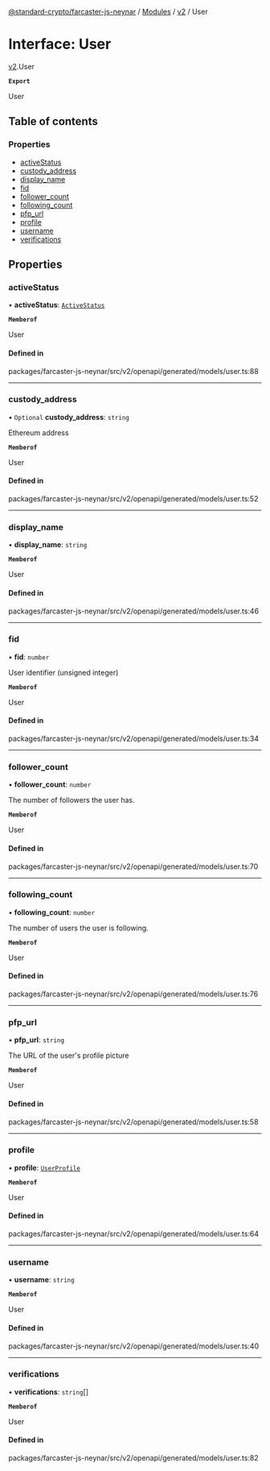 [@standard-crypto/farcaster-js-neynar](../README.md) / [Modules](../modules.md) / [v2](../modules/v2.md) / User

# Interface: User

[v2](../modules/v2.md).User

**`Export`**

User

## Table of contents

### Properties

- [activeStatus](v2.User.md#activestatus)
- [custody\_address](v2.User.md#custody_address)
- [display\_name](v2.User.md#display_name)
- [fid](v2.User.md#fid)
- [follower\_count](v2.User.md#follower_count)
- [following\_count](v2.User.md#following_count)
- [pfp\_url](v2.User.md#pfp_url)
- [profile](v2.User.md#profile)
- [username](v2.User.md#username)
- [verifications](v2.User.md#verifications)

## Properties

### activeStatus

• **activeStatus**: [`ActiveStatus`](../enums/v2.ActiveStatus.md)

**`Memberof`**

User

#### Defined in

packages/farcaster-js-neynar/src/v2/openapi/generated/models/user.ts:88

___

### custody\_address

• `Optional` **custody\_address**: `string`

Ethereum address

**`Memberof`**

User

#### Defined in

packages/farcaster-js-neynar/src/v2/openapi/generated/models/user.ts:52

___

### display\_name

• **display\_name**: `string`

**`Memberof`**

User

#### Defined in

packages/farcaster-js-neynar/src/v2/openapi/generated/models/user.ts:46

___

### fid

• **fid**: `number`

User identifier (unsigned integer)

**`Memberof`**

User

#### Defined in

packages/farcaster-js-neynar/src/v2/openapi/generated/models/user.ts:34

___

### follower\_count

• **follower\_count**: `number`

The number of followers the user has.

**`Memberof`**

User

#### Defined in

packages/farcaster-js-neynar/src/v2/openapi/generated/models/user.ts:70

___

### following\_count

• **following\_count**: `number`

The number of users the user is following.

**`Memberof`**

User

#### Defined in

packages/farcaster-js-neynar/src/v2/openapi/generated/models/user.ts:76

___

### pfp\_url

• **pfp\_url**: `string`

The URL of the user\'s profile picture

**`Memberof`**

User

#### Defined in

packages/farcaster-js-neynar/src/v2/openapi/generated/models/user.ts:58

___

### profile

• **profile**: [`UserProfile`](v2.UserProfile.md)

**`Memberof`**

User

#### Defined in

packages/farcaster-js-neynar/src/v2/openapi/generated/models/user.ts:64

___

### username

• **username**: `string`

**`Memberof`**

User

#### Defined in

packages/farcaster-js-neynar/src/v2/openapi/generated/models/user.ts:40

___

### verifications

• **verifications**: `string`[]

**`Memberof`**

User

#### Defined in

packages/farcaster-js-neynar/src/v2/openapi/generated/models/user.ts:82
